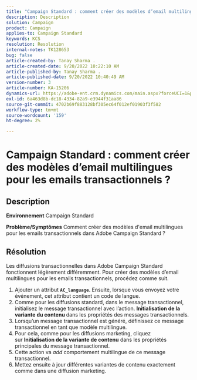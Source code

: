 ```yaml
---
title: "Campaign Standard : comment créer des modèles d’email multilingues pour les emails transactionnels ?"
description: Description
solution: Campaign
product: Campaign
applies-to: Campaign Standard
keywords: KCS
resolution: Resolution
internal-notes: TK128653
bug: false
article-created-by: Tanay Sharma .
article-created-date: 9/20/2022 10:22:10 AM
article-published-by: Tanay Sharma .
article-published-date: 9/20/2022 10:40:49 AM
version-number: 3
article-number: KA-15206
dynamics-url: https://adobe-ent.crm.dynamics.com/main.aspx?forceUCI=1&pagetype=entityrecord&etn=knowledgearticle&id=da09ec12-ce38-ed11-9db1-002248086735
exl-id: 6a463d8b-dc18-4334-82a9-e3944f31aa86
source-git-commit: 4702b69f883128bf305ec64f012ef01903f3f582
workflow-type: tm+mt
source-wordcount: '159'
ht-degree: 2%

---
```


# Campaign Standard : comment créer des modèles d’email multilingues pour les emails transactionnels ?

## Description

<b>Environnement</b>
Campaign Standard


<b>Problème/Symptômes</b>
Comment créer des modèles d&#39;email multilingues pour les emails transactionnels dans Adobe Campaign Standard ?


## Résolution




Les diffusions transactionnelles dans Adobe Campaign Standard fonctionnent légèrement différemment. Pour créer des modèles d’email multilingues pour les emails transactionnels, procédez comme suit.



1. Ajouter un attribut <b>`AC_language`. </b>Ensuite, lorsque vous envoyez votre événement, cet attribut contient un code de langue.
2. Comme pour les diffusions standard, dans le message transactionnel, initialisez le message transactionnel avec l’action. <b>Initialisation de la variante du contenu </b>dans les propriétés des messages transactionnels.
3. Lorsqu’un message transactionnel est généré, définissez ce message transactionnel en tant que modèle multilingue.
4. Pour cela, comme pour les diffusions marketing, cliquez sur <b>Initialisation de la variante de contenu</b> dans les propriétés principales du message transactionnel.
5. Cette action va *add* comportement multilingue de ce message transactionnel.
6. Mettez ensuite à jour différentes variantes de contenu exactement comme dans une diffusion marketing.
